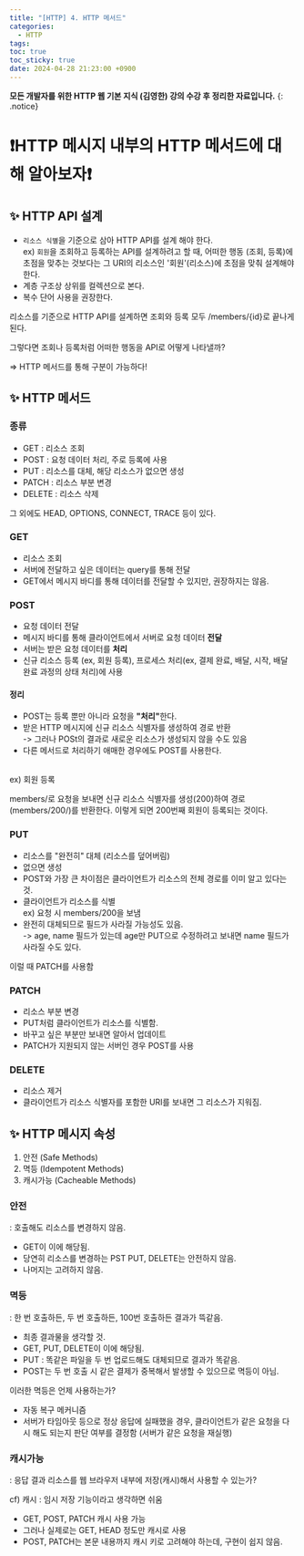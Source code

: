 ```yaml
---
title: "[HTTP] 4. HTTP 메서드"
categories:
  - HTTP
tags:
toc: true
toc_sticky: true
date: 2024-04-28 21:23:00 +0900
---
```


<strong>모든 개발자를 위한 HTTP 웹 기본 지식 (김영한) 강의 수강 후 정리한 자료입니다.</strong>
{: .notice}

# ❗HTTP 메시지 내부의 HTTP 메서드에 대해 알아보자❗

## ✨ HTTP API 설계

- `리소스 식별`을 기준으로 삼아 HTTP API를 설계 해야 한다.
  <br /> ex) `회원`을 조회하고 등록하는 API를 설계하려고 할 때, 어떠한 행동 (조회, 등록)에 초점을 맞추는 것보다는 그 URI의 리소스인 '회원'(리소스)에 초점을 맞춰 설계해야 한다.
- 계층 구조상 상위를 컬렉션으로 본다.
- 복수 단어 사용을 권장한다.

리소스를 기준으로 HTTP API를 설계하면 조회와 등록 모두 /members/{id}로 끝나게 된다.

그렇다면 조회나 등록처럼 어떠한 행동을 API로 어떻게 나타낼까?

=> HTTP 메서드를 통해 구분이 가능하다!

## ✨ HTTP 메서드

### 종류

- GET : 리소스 조회
- POST : 요청 데이터 처리, 주로 등록에 사용
- PUT : 리소스를 대체, 해당 리소스가 없으면 생성
- PATCH : 리소스 부분 변경
- DELETE : 리소스 삭제

그 외에도 HEAD, OPTIONS, CONNECT, TRACE 등이 있다.

### GET

- 리소스 조회
- 서버에 전달하고 싶은 데이터는 query를 통해 전달
- GET에서 메시지 바디를 통해 데이터를 전달할 수 있지만, 권장하지는 않음.

### POST

- 요청 데이터 전달
- 메시지 바디를 통해 클라이언트에서 서버로 요청 데이터 <strong>전달</strong>
- 서버는 받은 요청 데이터를 <strong>처리</strong>
- 신규 리소스 등록 (ex, 회원 등록), 프로세스 처리(ex, 결제 완료, 배달, 시작, 배달 완료 과정의 상태 처리)에 사용

#### 정리

- POST는 등록 뿐만 아니라 요청을 <strong>"처리"</strong>한다.
- 받은 HTTP 메시지에 신규 리소스 식별자를 생성하여 경로 반환
  <br /> -> 그러나 POSt의 결과로 새로운 리소스가 생성되지 않을 수도 있음
- 다른 메서드로 처리하기 애매한 경우에도 POST를 사용한다.

<br />
ex) 회원 등록

members/로 요청을 보내면 신규 리소스 식별자를 생성(200)하여 경로(members/200/)를 반환한다. 이렇게 되면 200번째 회원이 등록되는 것이다.

### PUT

- 리소스를 "완전히" 대체 (리소스를 덮어버림)
- 없으면 생성
- POST와 가장 큰 차이점은 클라이언트가 리소스의 전체 경로를 이미 알고 있다는 것.
- 클라이언트가 리소스를 식별
  <br /> ex) 요청 시 members/200을 보냄
- 완전히 대체되므로 필드가 사라질 가능성도 있음.
  <br /> -> age, name 필드가 있는데 age만 PUT으로 수정하려고 보내면 name 필드가 사라질 수도 있다.

이럴 때 PATCH를 사용함

### PATCH

- 리소스 부분 변경
- PUT처럼 클라이언트가 리소스를 식별함.
- 바꾸고 싶은 부분만 보내면 알아서 업데이트
- PATCH가 지원되지 않는 서버인 경우 POST를 사용

### DELETE

- 리소스 제거
- 클라이언트가 리소스 식별자를 포함한 URI를 보내면 그 리소스가 지워짐.

## ✨ HTTP 메시지 속성

1. 안전 (Safe Methods)
2. 멱등 (Idempotent Methods)
3. 캐시가능 (Cacheable Methods)

### 안전

: 호출해도 리소스를 변경하지 않음.

- GET이 이에 해당됨.
- 당연히 리소스를 변경하는 PST PUT, DELETE는 안전하지 않음.
- 나머지는 고려하지 않음.

### 멱등

: 한 번 호출하든, 두 번 호출하든, 100번 호출하든 결과가 뜩같음.

- 최종 결과물을 생각할 것.
- GET, PUT, DELETE이 이에 해당됨.
- PUT : 똑같은 파일을 두 번 업로드해도 대체되므로 결과가 똑같음.
- POST는 두 번 호출 시 같은 결제가 중복해서 발생할 수 있으므로 멱등이 아님.

이러한 멱등은 언제 사용하는가?

- 자동 복구 메커니즘
- 서버가 타임아웃 등으로 정상 응답에 실패했을 경우, 클라이언트가 같은 요청을 다시 해도 되는지 판단 여부를 결정함 (서버가 같은 요청을 재실행)

### 캐시가능

: 응답 결과 리소스를 웹 브라우저 내부에 저장(캐시)해서 사용할 수 있는가?

cf) 캐시 : 임시 저장 기능이라고 생각하면 쉬움

- GET, POST, PATCH 캐시 사용 가능
- 그러나 실제로는 GET, HEAD 정도만 캐시로 사용
- POST, PATCH는 본문 내용까지 캐시 키로 고려해야 하는데, 구현이 쉽지 않음.
